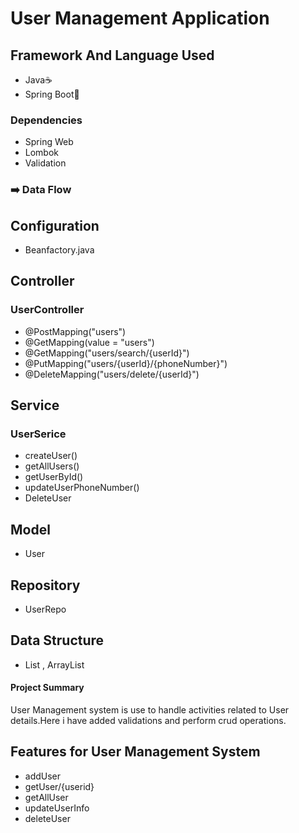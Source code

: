 
# User Management Application 

## Framework And Language Used
-  Java☕
- Spring Boot🌱

### Dependencies
- Spring  Web
- Lombok 
- Validation

### ➡️ Data Flow

## Configuration 
* Beanfactory.java

## Controller 
### UserController
* @PostMapping("users")
*  @GetMapping(value = "users")
*  @GetMapping("users/search/{userId}")
*  @PutMapping("users/{userId}/{phoneNumber}")
*  @DeleteMapping("users/delete/{userId}")
   
## Service 
### UserSerice
* createUser()
* getAllUsers()
* getUserById()
* updateUserPhoneNumber()
*  DeleteUser
 
## Model 
* User
  
## Repository 
* UserRepo
 
## Data Structure
- List , ArrayList

#### Project Summary
User Management system is use to handle activities related to User details.Here i have added validations and perform crud operations.

## Features for User Management System
* addUser 
* getUser/{userid}
* getAllUser
* updateUserInfo
* deleteUser
